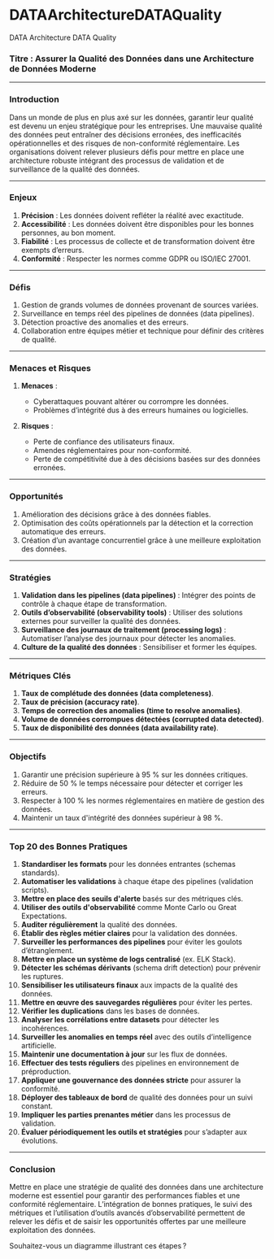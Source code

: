 # DATAArchitectureDATAQuality
DATA Architecture DATA Quality

### **Titre : Assurer la Qualité des Données dans une Architecture de Données Moderne**

---

### **Introduction**

Dans un monde de plus en plus axé sur les données, garantir leur qualité est devenu un enjeu stratégique pour les entreprises. Une mauvaise qualité des données peut entraîner des décisions erronées, des inefficacités opérationnelles et des risques de non-conformité réglementaire. Les organisations doivent relever plusieurs défis pour mettre en place une architecture robuste intégrant des processus de validation et de surveillance de la qualité des données.

---

### **Enjeux**

1. **Précision** : Les données doivent refléter la réalité avec exactitude.
2. **Accessibilité** : Les données doivent être disponibles pour les bonnes personnes, au bon moment.
3. **Fiabilité** : Les processus de collecte et de transformation doivent être exempts d’erreurs.
4. **Conformité** : Respecter les normes comme GDPR ou ISO/IEC 27001.

---

### **Défis**

1. Gestion de grands volumes de données provenant de sources variées.
2. Surveillance en temps réel des pipelines de données (data pipelines).
3. Détection proactive des anomalies et des erreurs.
4. Collaboration entre équipes métier et technique pour définir des critères de qualité.

---

### **Menaces et Risques**

1. **Menaces** :
   - Cyberattaques pouvant altérer ou corrompre les données.
   - Problèmes d’intégrité dus à des erreurs humaines ou logicielles.
   
2. **Risques** :
   - Perte de confiance des utilisateurs finaux.
   - Amendes réglementaires pour non-conformité.
   - Perte de compétitivité due à des décisions basées sur des données erronées.

---

### **Opportunités**

1. Amélioration des décisions grâce à des données fiables.
2. Optimisation des coûts opérationnels par la détection et la correction automatique des erreurs.
3. Création d’un avantage concurrentiel grâce à une meilleure exploitation des données.

---

### **Stratégies**

1. **Validation dans les pipelines (data pipelines)** : Intégrer des points de contrôle à chaque étape de transformation.
2. **Outils d’observabilité (observability tools)** : Utiliser des solutions externes pour surveiller la qualité des données.
3. **Surveillance des journaux de traitement (processing logs)** : Automatiser l’analyse des journaux pour détecter les anomalies.
4. **Culture de la qualité des données** : Sensibiliser et former les équipes.

---

### **Métriques Clés**

1. **Taux de complétude des données (data completeness)**.
2. **Taux de précision (accuracy rate)**.
3. **Temps de correction des anomalies (time to resolve anomalies)**.
4. **Volume de données corrompues détectées (corrupted data detected)**.
5. **Taux de disponibilité des données (data availability rate)**.

---

### **Objectifs**

1. Garantir une précision supérieure à 95 % sur les données critiques.
2. Réduire de 50 % le temps nécessaire pour détecter et corriger les erreurs.
3. Respecter à 100 % les normes réglementaires en matière de gestion des données.
4. Maintenir un taux d'intégrité des données supérieur à 98 %.

---

### **Top 20 des Bonnes Pratiques**

1. **Standardiser les formats** pour les données entrantes (schemas standards).
2. **Automatiser les validations** à chaque étape des pipelines (validation scripts).
3. **Mettre en place des seuils d'alerte** basés sur des métriques clés.
4. **Utiliser des outils d'observabilité** comme Monte Carlo ou Great Expectations.
5. **Auditer régulièrement** la qualité des données.
6. **Établir des règles métier claires** pour la validation des données.
7. **Surveiller les performances des pipelines** pour éviter les goulots d’étranglement.
8. **Mettre en place un système de logs centralisé** (ex. ELK Stack).
9. **Détecter les schémas dérivants** (schema drift detection) pour prévenir les ruptures.
10. **Sensibiliser les utilisateurs finaux** aux impacts de la qualité des données.
11. **Mettre en œuvre des sauvegardes régulières** pour éviter les pertes.
12. **Vérifier les duplications** dans les bases de données.
13. **Analyser les corrélations entre datasets** pour détecter les incohérences.
14. **Surveiller les anomalies en temps réel** avec des outils d’intelligence artificielle.
15. **Maintenir une documentation à jour** sur les flux de données.
16. **Effectuer des tests réguliers** des pipelines en environnement de préproduction.
17. **Appliquer une gouvernance des données stricte** pour assurer la conformité.
18. **Déployer des tableaux de bord** de qualité des données pour un suivi constant.
19. **Impliquer les parties prenantes métier** dans les processus de validation.
20. **Évaluer périodiquement les outils et stratégies** pour s’adapter aux évolutions.

---

### **Conclusion**

Mettre en place une stratégie de qualité des données dans une architecture moderne est essentiel pour garantir des performances fiables et une conformité réglementaire. L’intégration de bonnes pratiques, le suivi des métriques et l’utilisation d’outils avancés d’observabilité permettent de relever les défis et de saisir les opportunités offertes par une meilleure exploitation des données. 

Souhaitez-vous un diagramme illustrant ces étapes ?
